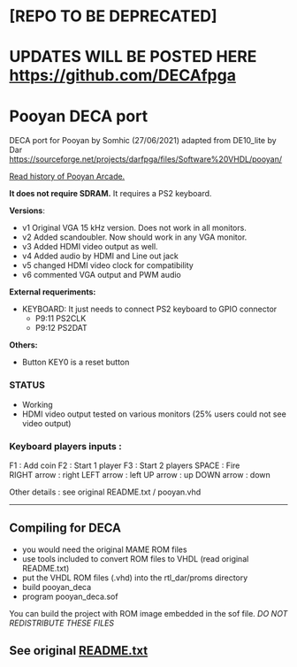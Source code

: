 # [REPO TO BE DEPRECATED]

# UPDATES WILL BE POSTED HERE https://github.com/DECAfpga



# Pooyan DECA port 

DECA port for Pooyan by Somhic (27/06/2021) adapted from DE10_lite by Dar https://sourceforge.net/projects/darfpga/files/Software%20VHDL/pooyan/

[Read history of Pooyan Arcade.](https://www.arcade-museum.com/game_detail.php?letter=&game_id=9082)

**It does not require SDRAM.**  It requires a PS2 keyboard.

**Versions**:

- v1 Original VGA 15 kHz version. Does not work in all monitors.
- v2 Added scandoubler. Now should work in any VGA monitor.
- v3 Added HDMI video output as well.
- v4 Added audio by HDMI and Line out jack
- v5 changed HDMI video clock for compatibility
- v6 commented VGA output and PWM audio

**External requeriments:**

* KEYBOARD: It just needs to connect PS2 keyboard to GPIO connector 
  * P9:11 PS2CLK 
  * P9:12 PS2DAT 

**Others:**

* Button KEY0 is a reset button

### STATUS

* Working
* HDMI video output tested on various monitors (25% users could not see video output)

### Keyboard players inputs :

F1 : Add coin
F2 : Start 1 player
F3 : Start 2 players
SPACE       : Fire  
RIGHT arrow : right
LEFT  arrow : left
UP    arrow : up 
DOWN  arrow : down

Other details : see original README.txt / pooyan.vhd

---------------------------------

Compiling for DECA
---------------------------------

 - you would need the original MAME ROM files
 - use tools included to convert ROM files to VHDL (read original README.txt)
 - put the VHDL ROM files (.vhd) into the rtl_dar/proms directory
 - build pooyan_deca
 - program pooyan_deca.sof

You can build the project with ROM image embedded in the sof file.
*DO NOT REDISTRIBUTE THESE FILES*

See original [README.txt](README.txt)
------------------------


